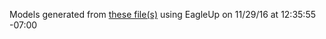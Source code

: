 Models generated from [these file(s)](https://raw.github.com/sparkfun/MPU-9250_Breakout/4a9d5ab156e1651074a911945c20b25f3c38e30b/Hardware/SparkFun_MPU-9250_Breakout.brd) using EagleUp on 11/29/16 at 12:35:55 -07:00
